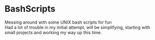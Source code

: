 # BashScripts
Messing around with some UNIX bash scripts for fun  
Had a lot of trouble in my initial attempt, will be simplifying, starting with small projects and working my way up this time.
